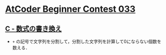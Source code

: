 # [AtCoder Beginner Contest 033](https://atcoder.jp/contests/abc033/tasks)

## [C - 数式の書き換え](https://atcoder.jp/contests/abc033/tasks/abc033_c)
- `+` の記号で文字列を分割して，分割した文字列を計算して0にならない個数を数える．
